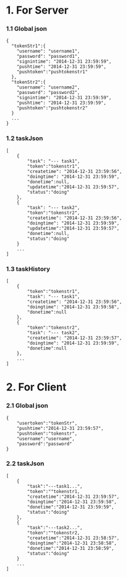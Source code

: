 # 1. For Server

### 1.1 Global json
    {
      "tokenStr1":{
        "username": "username1",
        "password": "password1",
        "signintime": "2014-12-31 23:59:59",
        "pushtime": "2014-12-31 23:59:59",
        "pushtoken":"pushtokenstr1"
      },
      "tokenStr2":{
        "username": "username2",
        "password": "password2",
        "signintime": "2014-12-31 23:59:59",
        "pushtime": "2014-12-31 23:59:59",
        "pushtoken":"pushtokenstr2"
      }
      ...
    }

### 1.2 taskJson

    [
        {
            "task": "--- task1",
            "token":"tokenstr1",
            "createtime": "2014-12-31 23:59:56",
            "doingtime": "2014-12-31 23:59:59",
            "donetime":null,
            "updatetime":"2014-12-31 23:59:57",
            "status":"doing"
        },
        {
            "task": "--- task2",
            "token":"tokenstr2",
            "createtime": "2014-12-31 23:59:56",
            "doingtime": "2014-12-31 23:59:59",
            "updatetime":"2014-12-31 23:59:57",
            "donetime":null,
            "status":"doing"
        }
        ...
    ]


### 1.3 taskHistory
    [
        {
            "token":"tokenstr1",
            "task": "--- task1",
            "createtime": "2014-12-31 23:59:56",
            "doingtime": "2014-12-31 23:59:58",
            "donetime":null
        },
        {
            "token":"tokenstr2",
            "task": "--- task2",
            "createtime": "2014-12-31 23:59:57",
            "doingtime": "2014-12-31 23:59:59",
            "donetime":null
        },
        ...
    ]

# 2. For Client

### 2.1 Global json
    
    {
        "usertoken":"tokenStr",
        "pushtime":"2014-12-31 23:59:57",
        "pushtoken":"tokenstr",
        "username":"username",
        "password":"password"
    }

### 2.2 taskJson

    [
        {
            "task":"---task1...",
            "token":""tokenstr1,            
            "createtime":"2014-12-31 23:59:57",
            "doingtime":"2014-12-31 23:59:58",
            "donetime":"2014-12-31 23:59:59",
            "status":"doing"
        },
        {
            "task":"---task2...",
            "token":""tokenstr2,
            "createtime":"2014-12-31 23:58:57",
            "doingtime":"2014-12-31 23:58:58",
            "donetime":"2014-12-31 23:58:59",
            "status":"doing"
        }
        ...
    ]
